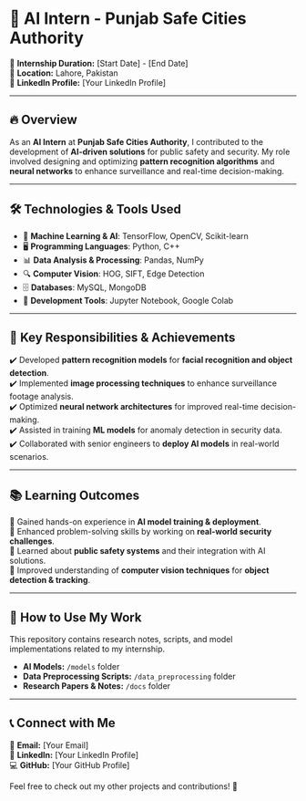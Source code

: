 # 🏢 AI Intern - Punjab Safe Cities Authority

🚀 **Internship Duration:** [Start Date] - [End Date]  
📍 **Location:** Lahore, Pakistan  
🔗 **LinkedIn Profile:** [Your LinkedIn Profile]  

---

## 🔥 Overview

As an **AI Intern** at **Punjab Safe Cities Authority**, I contributed to the development of **AI-driven solutions** for public safety and security. My role involved designing and optimizing **pattern recognition algorithms** and **neural networks** to enhance surveillance and real-time decision-making.

---

## 🛠 Technologies & Tools Used

- 🧠 **Machine Learning & AI**: TensorFlow, OpenCV, Scikit-learn  
- 🖥 **Programming Languages**: Python, C++  
- 📊 **Data Analysis & Processing**: Pandas, NumPy  
- 🔍 **Computer Vision**: HOG, SIFT, Edge Detection  
- 🗄 **Databases**: MySQL, MongoDB  
- 🚀 **Development Tools**: Jupyter Notebook, Google Colab  

---

## 📌 Key Responsibilities & Achievements  

✔️ Developed **pattern recognition models** for **facial recognition and object detection**.  
✔️ Implemented **image processing techniques** to enhance surveillance footage analysis.  
✔️ Optimized **neural network architectures** for improved real-time decision-making.  
✔️ Assisted in training **ML models** for anomaly detection in security data.  
✔️ Collaborated with senior engineers to **deploy AI models** in real-world scenarios.  

---

## 📚 Learning Outcomes  

🔹 Gained hands-on experience in **AI model training & deployment**.  
🔹 Enhanced problem-solving skills by working on **real-world security challenges**.  
🔹 Learned about **public safety systems** and their integration with AI solutions.  
🔹 Improved understanding of **computer vision techniques** for **object detection & tracking**.  

---

## 📂 How to Use My Work  

This repository contains research notes, scripts, and model implementations related to my internship.  
- **AI Models:** `/models` folder  
- **Data Preprocessing Scripts:** `/data_preprocessing` folder  
- **Research Papers & Notes:** `/docs` folder  

---

## 📞 Connect with Me  

📧 **Email:** [Your Email]  
🔗 **LinkedIn:** [Your LinkedIn Profile]  
💻 **GitHub:** [Your GitHub Profile]  

Feel free to check out my other projects and contributions! 🚀  
